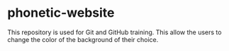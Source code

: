 # phonetic-website
This repository is used for Git and GitHub training.
This allow the users to change the color of  the background of their choice.
